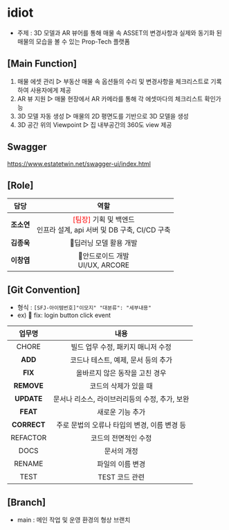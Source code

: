 # idiot
- 주제 : 3D 모델과 AR 뷰어를 통해 매물 속 ASSET의 변경사항과 실제와 동기화 된 매물의 모습을 볼 수 있는 Prop-Tech 플랫폼


## [Main Function]
1. 매물 에셋 관리
▷ 부동산 매물 속 옵션들의 수리 및 변경사항을 체크리스트로 기록하여 사용자에게 제공
2. AR 뷰 지원
▷ 매물 현장에서 AR 카메라를 통해 각 에셋마다의 체크리스트 확인가능
3. 3D 모델 자동 생성
▷ 매물의 2D 평면도를 기반으로 3D 모델을 생성
4. 3D 공간 위의 Viewpoint
▷ 집 내부공간의 360도 view 제공

## Swagger
https://www.estatetwin.net/swagger-ui/index.html

## [Role]
|담당|역할|
| :-----------------------------------: | :---------------------------------------: |
| **조소연** |   <span style="color:red">[팀장]</span> 기획 및 백엔드  </br>  인프라 설계, api 서버 및 DB 구축, CI/CD 구축  |
| **김종욱** |   딥러닝 모델 활용 개발   |
| **이창엽** |   안드로이드 개발  </br>   UI/UX, ARCORE  |


## [Git Convention]
- 형식 : `[SFJ-아이템번호]"이모지" "대분류": "세부내용"`
- ex) 🐛 fix: login button click event

|업무명|내용|
| :-----------------------------------: | :---------------------------------------: |
| CHORE | 빌드 업무 수정, 패키지 매니저 수정 |
| **ADD** |   코드나 테스트, 예제, 문서 등의 추가   |
| **FIX** | 올바르지 않은 동작을 고친 경우 |
| **REMOVE** |   코드의 삭제가 있을 때   |
| **UPDATE** |   문서나 리소스, 라이브러리등의 수정, 추가, 보완   |
| **FEAT** |  새로운 기능 추가   |
| **CORRECT** | 주로 문법의 오류나 타입의 변경, 이름 변경 등   |
| REFACTOR |   코드의 전면적인 수정   |
| DOCS |  문서의 개정   |
| RENAME | 파일의 이름 변경 |
| TEST | TEST 코드 관련   |

## [Branch]
- main : 메인 작업 및 운영 환경의 형상 브랜치
